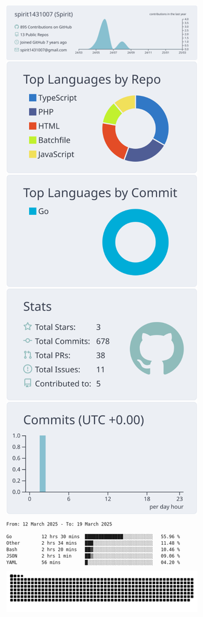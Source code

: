 [![](https://raw.githubusercontent.com/spirit1431007/spirit1431007/master/profile-summary-card-output/nord_bright/0-profile-details.svg)](https://git.io/spiritx)
[![](https://raw.githubusercontent.com/spirit1431007/spirit1431007/master/profile-summary-card-output/nord_bright/1-repos-per-language.svg)](https://git.io/spiritx) [![](https://raw.githubusercontent.com/spirit1431007/spirit1431007/master/profile-summary-card-output/nord_bright/2-most-commit-language.svg)](https://git.io/spiritx)
[![](https://raw.githubusercontent.com/spirit1431007/spirit1431007/master/profile-summary-card-output/nord_bright/3-stats.svg)](https://git.io/spiritx) [![](https://raw.githubusercontent.com/spirit1431007/spirit1431007/master/profile-summary-card-output/nord_bright/4-productive-time.svg)](https://git.io/spiritx)

<!--START_SECTION:waka-->

```txt
From: 12 March 2025 - To: 19 March 2025

Go           12 hrs 30 mins  ██████████████░░░░░░░░░░░   55.96 %
Other        2 hrs 34 mins   ███░░░░░░░░░░░░░░░░░░░░░░   11.48 %
Bash         2 hrs 20 mins   ██▓░░░░░░░░░░░░░░░░░░░░░░   10.46 %
JSON         2 hrs 1 min     ██▒░░░░░░░░░░░░░░░░░░░░░░   09.06 %
YAML         56 mins         █░░░░░░░░░░░░░░░░░░░░░░░░   04.20 %
```

<!--END_SECTION:waka-->

![contribution](https://github.com/spirit1431007/spirit1431007/blob/output/github-contribution-grid-snake.svg)
